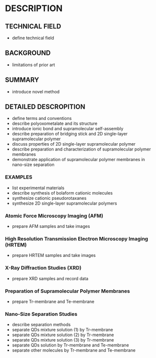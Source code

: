 # DESCRIPTION

## TECHNICAL FIELD

- define technical field

## BACKGROUND

- limitations of prior art

## SUMMARY

- introduce novel method

## DETAILED DESCROPITION

- define terms and conventions
- describe polyoxometalate and its structure
- introduce ionic bond and supramolecular self-assembly
- describe preparation of bridging stick and 2D single-layer supramolecular polymer
- discuss properties of 2D single-layer supramolecular polymer
- describe preparation and characterization of supramolecular polymer membranes
- demonstrate application of supramolecular polymer membranes in nano-size separation

### EXAMPLES

- list experimental materials
- describe synthesis of bolaform cationic molecules
- synthesize cationic pseudorotaxanes
- synthesize 2D single-layer supramolecular polymers

### Atomic Force Microscopy Imaging (AFM)

- prepare AFM samples and take images

### High Resolution Transmission Electron Microscopy Imaging (HRTEM)

- prepare HRTEM samples and take images

### X-Ray Diffraction Studies (XRD)

- prepare XRD samples and record data

### Preparation of Supramolecular Polymer Membranes

- prepare Tr-membrane and Te-membrane

### Nano-Size Separation Studies

- describe separation methods
- separate QDs mixture solution (1) by Tr-membrane
- separate QDs mixture solution (2) by Tr-membrane
- separate QDs mixture solution (3) by Tr-membrane
- separate QDs solution by Tr-membrane and Te-membrane
- separate other molecules by Tr-membrane and Te-membrane

